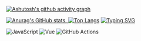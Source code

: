 [![Ashutosh's github activity graph](https://github-readme-activity-graph.vercel.app/graph?username=jo87jimmy&theme=tokyo-day)](https://github.com/jo87jimmy/)

[![Anurag's GitHub stats](https://github-readme-stats.vercel.app/api?username=jo87jimmy&show=reviews,discussions_started,discussions_answered,prs_merged,prs_merged_percentage&show_icons=true&theme=flag-india&locale=zh-tw&include_all_commits=true&count_private=true&rank_icon=percentile&number_format=long&custom_title=jo87jimmy's_GitHub&card_width=1024px&count_private=true),
![Top Langs](https://github-readme-stats.vercel.app/api/top-langs/?username=jo87jimmy&layout=compact&theme=flag-india&card_width=1024px)](https://github.com/jo87jimmy/)
[![Typing SVG](https://readme-typing-svg.herokuapp.com?font=Fira+Code&size=24&pause=1000&color=22C2E1&width=435&lines=Hello!+I'm+a+Frontend+Developer;I+love+coding+with+Vue+and+Go)](https://github.com/jo87jimmy/)

![JavaScript](https://img.shields.io/badge/Code-JavaScript-yellow)
![Vue](https://img.shields.io/badge/Framework-Vue-42b883)
![GitHub Actions](https://img.shields.io/badge/CI-GitHub%20Actions-blue)



